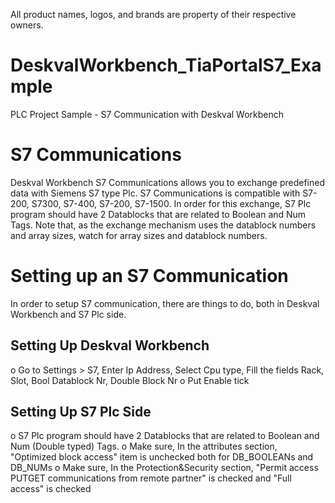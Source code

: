 All product names, logos, and brands are property of their respective owners.

# DeskvalWorkbench_TiaPortalS7_Example
PLC Project Sample - S7 Communication with Deskval Workbench

# S7 Communications
Deskval Workbench S7 Communications allows you to exchange predefined data with Siemens S7 type Plc. S7 Communications is compatible with S7-200, S7300, S7-400, S7-200, S7-1500. 
In order for this exchange, S7 Plc program should have 2 Datablocks that are related to Boolean and Num Tags.
Note that, as the exchange mechanism uses the datablock numbers and array sizes, watch for array sizes and datablock numbers.

# Setting up an S7 Communication
In order to setup S7 communication, there are things to do, both in Deskval Workbench and S7 Plc side.

## Setting Up Deskval Workbench 
o Go to Settings > S7, Enter Ip Address, Select Cpu type, Fill the fields Rack, Slot, Bool Datablock Nr, Double Block Nr
o Put Enable tick

## Setting Up S7 Plc Side
o S7 Plc program should have 2 Datablocks that are related to Boolean and Num (Double typed) Tags.
o Make sure, In the attributes section, "Optimized block access" item is unchecked both for DB_BOOLEANs and DB_NUMs
o Make sure, In the Protection&Security section, "Permit access PUTGET communications from remote partner" is checked and "Full access" is checked
